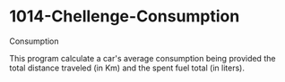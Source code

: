 # 1014-Chellenge-Consumption

 Consumption

This program calculate a car's average consumption being provided the total distance traveled (in Km) and the spent fuel total (in liters).
